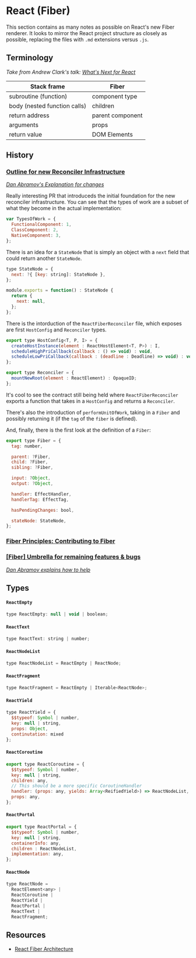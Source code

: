 # React (Fiber)

This section contains as many notes as possible on React's new Fiber renderer. It looks to mirror the React project structure as closely as possible, replacing the files with `.md` extensions versus `.js`.

## Terminology

_Take from Andrew Clark's talk: [What's Next for React](https://www.youtube.com/watch?v=aV1271hd9ew)_

| Stack frame | Fiber |
|-------------|-------|
| subroutine (function) | component type |
| body (nested function calls) | children |
| return address | parent component |
| arguments | props |
| return value | DOM Elements |

## History

### [Outline for new Reconciler Infrastructure](https://github.com/facebook/react/pull/6690)

_[Dan Abramov's Explanation for changes](https://github.com/facebook/react/pull/6690#issuecomment-217130167)_

Really interesting PR that introduceds the initial foundation for the new reconciler infrastructure. You can see that the types of work are a subset of what they become in the actual implementation:

```js
var TypesOfWork = {
  FunctionalComponent: 1,
  ClassComponent: 2,
  NativeComponent: 3,
};
```

There is an idea for a `StateNode` that is simply an object with a `next` field that could return another `StateNode`.

```js
type StateNode = {
  next: ?{ [key: string]: StateNode },
};

module.exports = function() : StateNode {
  return {
    next: null,
  };
};
```

There is the intorduction of the `ReactFiberReconciler` file, which exposes are first `HostConfig` and `Reconciler` types.

```js
export type HostConfig<T, P, I> = {
  createHostInstance(element : ReactHostElement<T, P>) : I,
  scheduleHighPriCallback(callback : () => void) : void,
  scheduleLowPriCallback(callback : (deadline : Deadline) => void) : void
};

export type Reconciler = {
  mountNewRoot(element : ReactElement) : OpaqueID;
};
```

It's cool to see the contract still being held where `ReactFiberReconciler` exports a function that takes in a `HostConfig` and returns a `Reconciler`.

There's also the introduction of `performUnitOfWork`, taking in a `Fiber` and possibly returning it (if the `tag` of the `fiber` is defined).

And, finally, there is the first look at the definition of a `Fiber`:

```js
export type Fiber = {
  tag: number,

  parent: ?Fiber,
  child: ?Fiber,
  sibling: ?Fiber,

  input: ?Object,
  output: ?Object,

  handler: EffectHandler,
  handlerTag: EffectTag,

  hasPendingChanges: bool,

  stateNode: StateNode,
};
```

### [Fiber Principles: Contributing to Fiber](https://github.com/facebook/react/issues/7942)

### [[Fiber] Umbrella for remaining features & bugs](https://github.com/facebook/react/issues/7925)

_[Dan Abramov explains how to help](https://github.com/facebook/react/issues/7925#issuecomment-259258900)_

## Types

#### `ReactEmpty`

```js
type ReactEmpty: null | void | boolean;
```

#### `ReactText`

```js
type ReactText: string | number;
```

#### `ReactNodeList`

```js
type ReactNodeList = ReactEmpty | ReactNode;
```

#### `ReactFragment`

```js
type ReactFragment = ReactEmpty | Iterable<ReactNode>;
```

#### `ReactYield`

```js
type ReactYield = {
  $$typeof: Symbol | number,
  key: null | string,
  props: Object,
  continutation: mixed
};
```

#### `ReactCoroutine`

```js
export type ReactCoroutine = {
  $$typeof: Symbol | number,
  key: null | string,
  children: any,
  // This should be a more specific CoroutineHandler
  handler: (props: any, yields: Array<ReifiedYield>) => ReactNodeList,
  props: any,
};
```

#### `ReactPortal`

```js
export type ReactPortal = {
  $$typeof: Symbol | number,
  key: null | string,
  containerInfo: any,
  children : ReactNodeList,
  implementation: any,
};
```

#### `ReactNode`

```js
type ReactNode =
  ReactElement<any> |
  ReactCoroutine |
  ReactYield |
  ReactPortal |
  ReactText |
  ReactFragment;
```

## Resources

- [React Fiber Architecture](https://github.com/acdlite/react-fiber-architecture)
